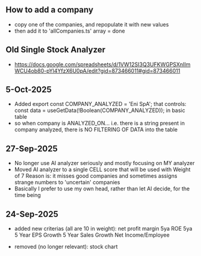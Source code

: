## How to add a company
- copy one of the companies, and repopulate it with new values
- then add it to 'allCompanies.ts' array = done


## Old Single Stock Analyzer
- https://docs.google.com/spreadsheets/d/1VW12SI3Q3UFKWGPSXnIImWCU4ob80-pYl4YfzX6U0pA/edit?gid=873466011#gid=873466011


## 5-Oct-2025
- Added export const COMPANY_ANALYZED = 'Eni SpA';  that controls: const data = useGetData(!Boolean(COMPANY_ANALYZED)); in basic table
- so when company is ANALYZED_ON... i.e. there is a string present in company analyzed, there is NO FILTERING OF DATA into the table



## 27-Sep-2025
- No longer use AI analyzer seriously and mostly focusing on MY analyzer
- Moved AI analyzer to a single CELL score that will be used with Weight of 7
    Reason is: it misses good companies and sometimes assigns strange numbers to 'uncertain' companies
- Basically I prefer to use my own head, rather than let AI decide, for the time being


## 24-Sep-2025
- added new criterias (all are 10 in weight):
    net profit margin 5ya
    ROE 5ya
    5 Year EPS Growth
    5 Year Sales Growth
    Net Income/Employee

- removed (no longer relevant):
    stock chart